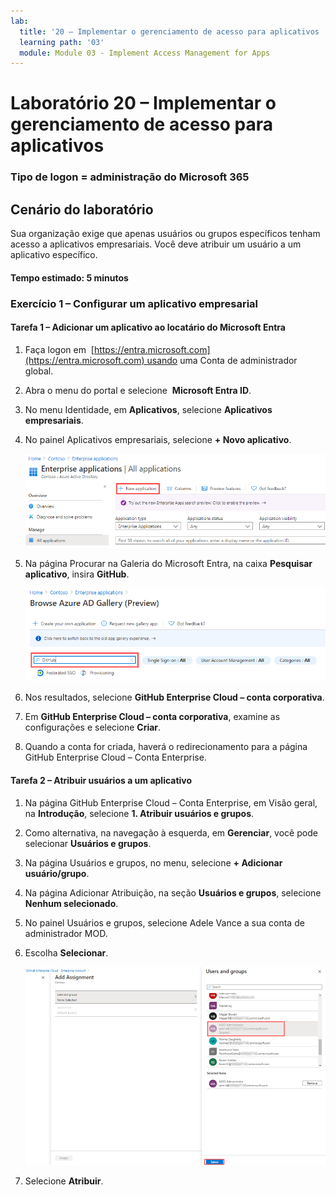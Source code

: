 ```yaml
---
lab:
  title: '20 – Implementar o gerenciamento de acesso para aplicativos '
  learning path: '03'
  module: Module 03 - Implement Access Management for Apps
---
```


# Laboratório 20 – Implementar o gerenciamento de acesso para aplicativos

### Tipo de logon = administração do Microsoft 365

## Cenário do laboratório

Sua organização exige que apenas usuários ou grupos específicos tenham acesso a aplicativos empresariais. Você deve atribuir um usuário a um aplicativo específico.

#### Tempo estimado: 5 minutos

### Exercício 1 – Configurar um aplicativo empresarial

#### Tarefa 1 – Adicionar um aplicativo ao locatário do Microsoft Entra

1. Faça logon em  [https://entra.microsoft.com](https://entra.microsoft.com) usando uma Conta de administrador global.

2. Abra o menu do portal e selecione  **Microsoft Entra ID**.

3. No menu Identidade, em **Aplicativos**, selecione **Aplicativos empresariais**.

4. No painel Aplicativos empresariais, selecione **+ Novo aplicativo**.

    ![Imagem da tela exibindo a página Aplicativos empresariais com Novo aplicativo realçado](./media/lp3-mod1-new-enterprise-application.png)

5. Na página Procurar na Galeria do Microsoft Entra, na caixa **Pesquisar aplicativo**, insira **GitHub**.

    ![Imagem da tela exibindo a página Procurar na Galeria do Microsoft Entra com a caixa de pesquisa realçada](./media/lp3-mod1-azure-ad-gallery-search.png)

6. Nos resultados, selecione **GitHub Enterprise Cloud – conta corporativa**.

7. Em **GitHub Enterprise Cloud – conta corporativa**, examine as configurações e selecione **Criar**.

8. Quando a conta for criada, haverá o redirecionamento para a página GitHub Enterprise Cloud – Conta Enterprise.

#### Tarefa 2 – Atribuir usuários a um aplicativo

1. Na página GitHub Enterprise Cloud – Conta Enterprise, em Visão geral, na **Introdução**, selecione **1. Atribuir usuários e grupos**.

2. Como alternativa, na navegação à esquerda, em **Gerenciar**, você pode selecionar **Usuários e grupos**.

3. Na página Usuários e grupos, no menu, selecione **+ Adicionar usuário/grupo**.

4. Na página Adicionar Atribuição, na seção **Usuários e grupos**, selecione **Nenhum selecionado**.

5. No painel Usuários e grupos, selecione Adele Vance a sua conta de administrador MOD.

6. Escolha **Selecionar**.

    ![Imagem da tela exibindo a adição de uma atribuição de conta de usuário a um aplicativo com o botão Selecionar realçado ](./media/lp3-mod1-add-app-assignment.png)

7. Selecione **Atribuir**.

